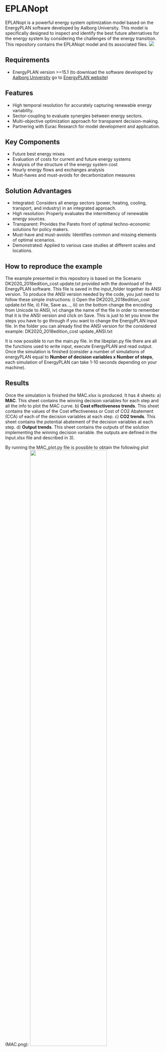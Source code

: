 # EPLANopt #
EPLANopt is a powerful energy system optimization model based on the EnergyPLAN software developed by Aalborg University. This model is specifically designed to inspect and identify the best future alternatives for the energy system by considering the challenges of the energy transition. This repository contains the EPLANopt model and its associated files. 
![](MAC.gif)

## Requirements ##
- EnergyPLAN version >=15.1 (to download the software developed by [Aalborg University](https://www.en.plan.aau.dk/) go to [EnergyPLAN website](https://www.energyplan.eu/))

## Features ##
- High temporal resolution for accurately capturing renewable energy variability.
- Sector-coupling to evaluate synergies between energy sectors.
- Multi-objective optimization approach for transparent decision-making.
- Partnering with Eurac Research for model development and application.

## Key Components ##
* Future best energy mixes
* Evaluation of costs for current and future energy systems
* Analysis of the structure of the energy system cost
* Hourly energy flows and exchanges analysis
* Must-haves and must-avoids for decarbonization measures

## Solution Advantages ##
* Integrated: Considers all energy sectors (power, heating, cooling, transport, and industry) in an integrated approach.
* High resolution: Properly evaluates the intermittency of renewable energy sources.
* Transparent: Provides the Pareto front of optimal techno-economic solutions for policy makers.
* Must-have and must-avoids: Identifies common and missing elements of optimal scenarios.
* Demonstrated: Applied to various case studies at different scales and locations.

## How to reproduce the example ##
The example presented in this repository is based on the Scenario DK2020_2018edition_cost update.txt provided with the download of the EnergyPLAN software. This file is saved in the input_folder together its ANSI version. To produce the ANSI version needed by the code, you just need to follow these simple instructions: i) Open the DK2020_2018edition_cost update.txt file, ii) File, Save as..., iii) on the bottom change the encoding from Unicode to ANSI, iv) change the name of the file in order to remember that it is the ANSI version and click on Save. This is just to let you know the steps you have to go through if you want to change the EnergyPLAN input file. In the folder you can already find the ANSI version for the considered example: DK2020_2018edition_cost update_ANSI.txt

It is now possible to run the main.py file. in the libeplan.py file there are all the functions used to write input, execute EnergyPLAN and read output.
Once the simulation is finished (consider a number of simulations of energyPLAN equal to **Number of decision variables x Number of steps**, each simulation of EnergyPLAN can take 1-10 seconds depending on your machine). 

## Results ##
Once the simulation is finished the MAC.xlsx is produced. It has 4 sheets:
a) **MAC**. This sheet contains the winning decision variables for each step and all the info to plot the MAC curve.
b) **Cost effectiveness trends**. This sheet contains the values of the Cost effectiveness or Cost of CO2 Abatement (CCA) of each of the decision variables at each step. 
c) **CO2 trends**. This sheet contains the potential abatement of the decision variables at each step.
d) **Output trends**. This sheet contains the outputs of the solution implementing the winning decision variable. the outputs are defined in the Input.xlsx file and described in 3).

By running the MAC_plot.py file is possible to obtain the following plot (MAC.png):
<img src="MAC.png" width=70% height=70%>

It needs to be mention that this example it's just to show the results that it is possible to obtain with this methodology. The results in the above graph are consequence of the costs implemented in DK2020_2018edition_cost update.txt that have not been modified or checked. 

## How to cite EPLANoptMAC ##
If you use **EPLANoptMAC** for your research, we would appreciate it if you would cite the following papers:
* Prina MG, Cozzini M, Garegnani G, Manzolini G, Moser D, Filippi Oberegger U, et al. Multi- objective optimization algorithm coupled to EnergyPLAN software: The EPLANopt model. Energy 2018;149:213–21. doi:10.1016/j.energy.2018.02.050. https://www.sciencedirect.com/science/article/pii/S0360544218302780
* Prina MG, Manzolini G, Moser D, Vaccaro R, Sparber W. Multi-Objective Optimization Model EPLANopt for Energy Transition Analysis and Comparison with Climate-Change Scenarios. Energies 2020;13:3255. doi:10.3390/en13123255. https://www.mdpi.com/1996-1073/13/12/3255
* Prina MG, Moser D, Vaccaro R, Sparber W. EPLANopt optimization model based on EnergyPLAN applied at regional level: the future competition on excess electricity production from renewables. Int J Sustain Energy Plan Manag 2020;27:35–50. doi:10.5278/ijsepm.3504. https://journals.aau.dk/index.php/sepm/article/view/3504
* Groppi D, Nastasi B, Prina MG, Astiaso Garcia D. The EPLANopt model for Favignana island’s energy transition. Energy Convers Manag 2021;241:114295. doi:10.1016/j.enconman.2021.114295 https://www.sciencedirect.com/science/article/pii/S0196890421004714

To directly cite the code please refer to:

[![DOI](https://zenodo.org/badge/294351258.svg)](https://zenodo.org/badge/latestdoi/294351258)

## Acknowledgements ##
- Aalborg University for developing the EnergyPLAN software.


For any questions or concerns, please visit our Eurac Research website https://www.eurac.edu/it/people/matteo-giacomo-prina.
